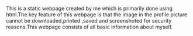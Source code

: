 This is a static webpage created by me which is primarily done using html.The key feature of this webpage is that the image in the profile picture cannot be downloaded,printed ,saved and screenshoted for security reasons.This webpage consists of all basic information about myself.
